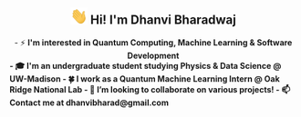 <h2 align = center><img src="https://raw.githubusercontent.com/ABSphreak/ABSphreak/master/gifs/Hi.gif" width="30px"> Hi! I'm Dhanvi Bharadwaj </h2>
  
<center>
- ⚡ <b> I'm interested in Quantum Computing, Machine Learning & Software Development </center>
- 🎓 <b> I'm an undergraduate student studying Physics & Data Science @ UW-Madison
- 🍀  I work as a Quantum Machine Learning Intern @ Oak Ridge National Lab
- 🤝 I’m looking to collaborate on various projects!
- 📫 Contact me at dhanvibharad@gmail.com </b>
</body>
